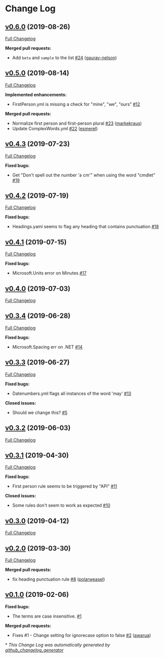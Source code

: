 # Change Log

## [v0.6.0](https://github.com/errata-ai/Microsoft/tree/v0.6.0) (2019-08-26)
[Full Changelog](https://github.com/errata-ai/Microsoft/compare/v0.5.0...v0.6.0)

**Merged pull requests:**

- Add `beta` and `sample` to the list [\#24](https://github.com/errata-ai/Microsoft/pull/24) ([gaurav-nelson](https://github.com/gaurav-nelson))

## [v0.5.0](https://github.com/errata-ai/Microsoft/tree/v0.5.0) (2019-08-14)
[Full Changelog](https://github.com/errata-ai/Microsoft/compare/v0.4.3...v0.5.0)

**Implemented enhancements:**

- FirstPerson.yml is missing a check for "mine", "we", "ours" [\#12](https://github.com/errata-ai/Microsoft/issues/12)

**Merged pull requests:**

- Normalize first person and first-person plural [\#23](https://github.com/errata-ai/Microsoft/pull/23) ([markekraus](https://github.com/markekraus))
- Update ComplexWords.yml [\#22](https://github.com/errata-ai/Microsoft/pull/22) ([esmerel](https://github.com/esmerel))

## [v0.4.3](https://github.com/errata-ai/Microsoft/tree/v0.4.3) (2019-07-23)
[Full Changelog](https://github.com/errata-ai/Microsoft/compare/v0.4.2...v0.4.3)

**Fixed bugs:**

- Get "Don't spell out the number 'a cm'" when using the word "cmdlet" [\#19](https://github.com/errata-ai/Microsoft/issues/19)

## [v0.4.2](https://github.com/errata-ai/Microsoft/tree/v0.4.2) (2019-07-19)
[Full Changelog](https://github.com/errata-ai/Microsoft/compare/v0.4.1...v0.4.2)

**Fixed bugs:**

- Headings.yaml seems to flag any heading that contains punctuation [\#18](https://github.com/errata-ai/Microsoft/issues/18)

## [v0.4.1](https://github.com/errata-ai/Microsoft/tree/v0.4.1) (2019-07-15)
[Full Changelog](https://github.com/errata-ai/Microsoft/compare/v0.4.0...v0.4.1)

**Fixed bugs:**

- Microsoft.Units error on Minutes [\#17](https://github.com/errata-ai/Microsoft/issues/17)

## [v0.4.0](https://github.com/errata-ai/Microsoft/tree/v0.4.0) (2019-07-03)
[Full Changelog](https://github.com/errata-ai/Microsoft/compare/v0.3.4...v0.4.0)

## [v0.3.4](https://github.com/errata-ai/Microsoft/tree/v0.3.4) (2019-06-28)
[Full Changelog](https://github.com/errata-ai/Microsoft/compare/v0.3.3...v0.3.4)

**Fixed bugs:**

- Microsoft.Spacing err on .NET [\#14](https://github.com/errata-ai/Microsoft/issues/14)

## [v0.3.3](https://github.com/errata-ai/Microsoft/tree/v0.3.3) (2019-06-27)
[Full Changelog](https://github.com/errata-ai/Microsoft/compare/v0.3.2...v0.3.3)

**Fixed bugs:**

- Datenumbers.yml flags all instances of the word 'may' [\#13](https://github.com/errata-ai/Microsoft/issues/13)

**Closed issues:**

- Should we change this? [\#5](https://github.com/errata-ai/Microsoft/issues/5)

## [v0.3.2](https://github.com/errata-ai/Microsoft/tree/v0.3.2) (2019-06-03)
[Full Changelog](https://github.com/errata-ai/Microsoft/compare/v0.3.1...v0.3.2)

## [v0.3.1](https://github.com/errata-ai/Microsoft/tree/v0.3.1) (2019-04-30)
[Full Changelog](https://github.com/errata-ai/Microsoft/compare/v0.3.0...v0.3.1)

**Fixed bugs:**

- First person rule seems to be triggered by "API" [\#11](https://github.com/errata-ai/Microsoft/issues/11)

**Closed issues:**

- Some rules don't seem to work as expected [\#10](https://github.com/errata-ai/Microsoft/issues/10)

## [v0.3.0](https://github.com/errata-ai/Microsoft/tree/v0.3.0) (2019-04-12)
[Full Changelog](https://github.com/errata-ai/Microsoft/compare/v0.2.0...v0.3.0)

## [v0.2.0](https://github.com/errata-ai/Microsoft/tree/v0.2.0) (2019-03-30)
[Full Changelog](https://github.com/errata-ai/Microsoft/compare/v0.1.0...v0.2.0)

**Merged pull requests:**

- fix heading punctuation rule [\#8](https://github.com/errata-ai/Microsoft/pull/8) ([polarweasel](https://github.com/polarweasel))

## [v0.1.0](https://github.com/errata-ai/Microsoft/tree/v0.1.0) (2019-02-06)
**Fixed bugs:**

- The terms are case insensitive. [\#1](https://github.com/errata-ai/Microsoft/issues/1)

**Merged pull requests:**

- Fixes \#1 - Change setting for ignorecase option to false [\#2](https://github.com/errata-ai/Microsoft/pull/2) ([awarua](https://github.com/awarua))



\* *This Change Log was automatically generated by [github_changelog_generator](https://github.com/skywinder/Github-Changelog-Generator)*